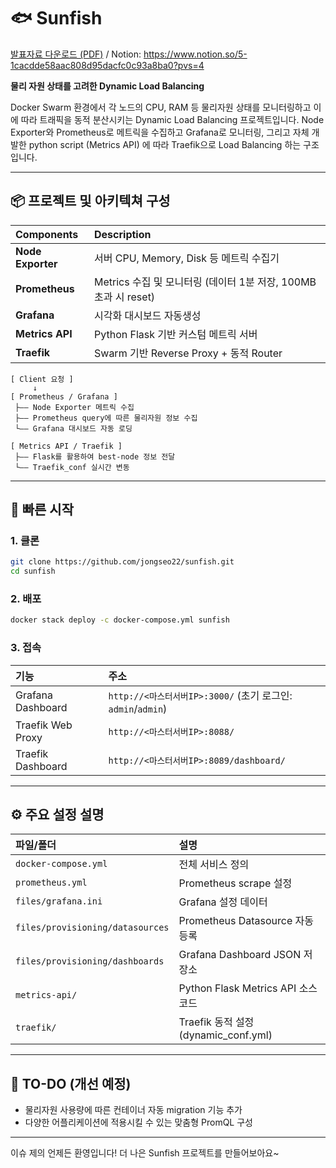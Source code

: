 # 🐟 Sunfish
[발표자료 다운로드 (PDF)](./files/sunfish.pdf) / Notion: https://www.notion.so/5-1cacdde58aac808d95dacfc0c93a8ba0?pvs=4

**물리 자원 상태를 고려한 Dynamic Load Balancing**

Docker Swarm 환경에서 각 노드의 CPU, RAM 등 물리자원 상태를 모니터링하고
이에 따라 트래픽을 동적 분산시키는 Dynamic Load Balancing 프로젝트입니다.
Node Exporter와 Prometheus로 메트릭을 수집하고 Grafana로 모니터링,
그리고 자체 개발한 python script (Metrics API) 에 따라
Traefik으로 Load Balancing 하는 구조입니다.

---

## 📦 프로젝트 및 아키텍쳐 구성

| Components | Description |
|:---|:---|
| **Node Exporter** | 서버 CPU, Memory, Disk 등 메트릭 수집기 |
| **Prometheus** | Metrics 수집 및 모니터링 (데이터 1분 저장, 100MB 초과 시 reset) |
| **Grafana** | 시각화 대시보드 자동생성 |
| **Metrics API** | Python Flask 기반 커스텀 메트릭 서버 |
| **Traefik** | Swarm 기반 Reverse Proxy + 동적 Router |

```
[ Client 요청 ]
     ↓ 
[ Prometheus / Grafana ]
 ├—— Node Exporter 메트릭 수집
 ├—— Prometheus query에 따른 물리자원 정보 수집
 └—— Grafana 대시보드 자동 로딩

[ Metrics API / Traefik ]
 ├—— Flask를 활용하여 best-node 정보 전달
 └—— Traefik_conf 실시간 변동
```

---

## 🚀 빠른 시작

### 1. 클론

```bash
git clone https://github.com/jongseo22/sunfish.git
cd sunfish
```

### 2. 배포

```bash
docker stack deploy -c docker-compose.yml sunfish
```

### 3. 접속

| 기능 | 주소 |
|:---|:---|
| Grafana Dashboard | `http://<마스터서버IP>:3000/` (초기 로그인: `admin`/`admin`) |
| Traefik Web Proxy | `http://<마스터서버IP>:8088/` |
| Traefik Dashboard | `http://<마스터서버IP>:8089/dashboard/` |

---

## ⚙️ 주요 설정 설명

| 파일/폴더 | 설명 |
|:---|:---|
| `docker-compose.yml` | 전체 서비스 정의 |
| `prometheus.yml` | Prometheus scrape 설정 |
| `files/grafana.ini` | Grafana 설정 데이터 |
| `files/provisioning/datasources` | Prometheus Datasource 자동 등록 |
| `files/provisioning/dashboards` | Grafana Dashboard JSON 저장소 |
| `metrics-api/` | Python Flask Metrics API 소스코드 |
| `traefik/` | Traefik 동적 설정 (dynamic_conf.yml) |

---

## 🧹 TO-DO (개선 예정)

- 물리자원 사용량에 따른 컨테이너 자동 migration 기능 추가
- 다양한 어플리케이션에 적용시킬 수 있는 맞춤형 PromQL 구성

---

이슈 제의 언제든 환영입니다!
더 나은 Sunfish 프로젝트를 만들어보아요~
